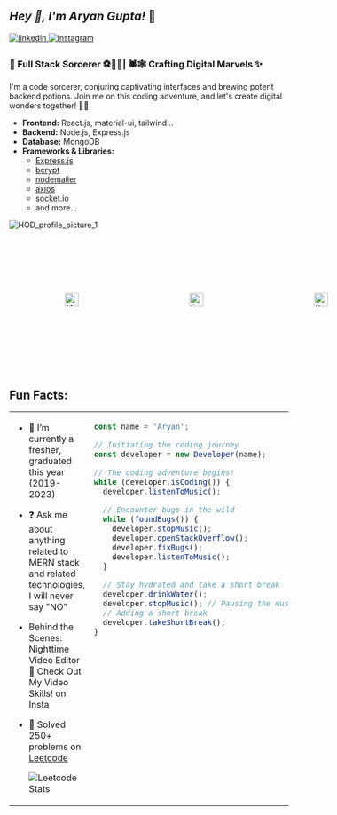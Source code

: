 ## *Hey 👋, I'm Aryan Gupta!* 🗿
  

<a href="https://linkedin.com/in/guptaajee" target="_blank">
<img src=https://img.shields.io/badge/linkedin-%231E77B5.svg?&style=for-the-badge&logo=linkedin&logoColor=white alt=linkedin style="margin-bottom: 5px;" />
</a>
<a href="https://instagram.com/whyarcky" target="_blank">
<img src=https://img.shields.io/badge/instagram-%23000000.svg?&style=for-the-badge&logo=instagram&logoColor=white alt=instagram style="margin-bottom: 5px;" />
</a>  
  



### 🚀 Full Stack Sorcerer ⚽🏃‍♂️| 🕷️🕸️ Crafting Digital Marvels ✨  

I'm a code sorcerer, conjuring captivating interfaces and brewing potent backend potions. Join me on this coding adventure, and let's create digital wonders together! 🌟✨ 
  
- **Frontend:** React.js, material-ui, tailwind...
- **Backend:** Node.js, Express.js
- **Database:** MongoDB
- **Frameworks & Libraries:**
  - [Express.js](https://expressjs.com/)
  - [bcrypt](https://www.npmjs.com/package/bcrypt)
  - [nodemailer](https://nodemailer.com/)
  - [axios](https://axios-http.com/)
  - [socket.io](https://socket.io/)
  - and more...
 
![HOD_profile_picture_1](https://github.com/aarryaannnn/aarryaannnn/assets/51010854/332184ac-c538-4442-81a8-1d33434945ae)

 
<div align="left" style="display: flex; justify-content: space-between; align-items: center; flex-direction: row;" style="padding:"20px">
<a href="https://www.mongodb.com/" target="_blank"><img style="margin: 100px" src="https://profilinator.rishav.dev/skills-assets/mongodb-original-wordmark.svg" alt="MongoDB" height="25" /></a>  
<a href="https://expressjs.com/" target="_blank"><img style="margin: 100px" src="https://profilinator.rishav.dev/skills-assets/express-original-wordmark.svg" alt="Express.js" height="25" /></a> 
<a href="https://reactjs.org/" target="_blank"><img style="margin: 100px" src="https://profilinator.rishav.dev/skills-assets/react-original-wordmark.svg" alt="React" height="25" /></a>  
<a href="https://nodejs.org/" target="_blank"><img style="margin: 100px" src="https://profilinator.rishav.dev/skills-assets/nodejs-original-wordmark.svg" alt="Node.js" height="25" /></a> 
<a href="https://redux.js.org/" target="_blank"><img style="margin: 100px" src="https://profilinator.rishav.dev/skills-assets/redux-original.svg" alt="Redux" height="25" /></a>  
<a href="https://mui.com/" target="_blank"><img style="margin: 100px" src="https://profilinator.rishav.dev/skills-assets/mui.png" alt="Material UI" height="25" /></a>  
<a href="https://www.tailwindcss.com/" target="_blank"><img style="margin: 100px" src="https://profilinator.rishav.dev/skills-assets/tailwindcss.svg" alt="Tailwind CSS" height="25" /></a> 
  <a href="https://www.javascript.com/" target="_blank"><img style="margin: 100px" src="https://profilinator.rishav.dev/skills-assets/javascript-original.svg" alt="JavaScript" height="25" /></a>  
<a href="https://www.cplusplus.com/" target="_blank"><img style="margin: 100px" src="https://profilinator.rishav.dev/skills-assets/cplusplus-original.svg" alt="C++" height="25" /></a>  
<a href="https://www.typescriptlang.org/" target="_blank"><img style="margin: 100px" src="https://profilinator.rishav.dev/skills-assets/typescript-original.svg" alt="TypeScript" height="25" /></a>  
<a href="https://www.cprogramming.com/" target="_blank"><img style="margin: 100px" src="https://profilinator.rishav.dev/skills-assets/c-original.svg" alt="C" height="25" /></a>  
<a href="https://www.java.com/" target="_blank"><img style="margin: 100px" src="https://profilinator.rishav.dev/skills-assets/java-original-wordmark.svg" alt="Java" height="25" /></a> 
  <a href="https://github.com/" target="_blank"><img style="margin: 100px" src="https://profilinator.rishav.dev/skills-assets/git-scm-icon.svg" alt="Git" height="25" /></a>  
<a href="https://www.linux.org/" target="_blank"><img style="margin: 100px" src="https://profilinator.rishav.dev/skills-assets/linux-original.svg" alt="Linux" height="25" /></a>  
  <a href="https://www.adobe.com/in/products/photoshop.html" target="_blank"><img style="margin: 100px" src="https://profilinator.rishav.dev/skills-assets/photoshop-plain.svg" alt="Photoshop" height="25" /></a>  
<a href="https://www.adobe.com/in/products/premiere.html" target="_blank"><img style="margin: 100px" src="https://profilinator.rishav.dev/skills-assets/adobepremierepro.png" alt="Premiere Pro" height="25" /></a>  
<a href="https://www.adobe.com/in/products/aftereffects.html" target="_blank"><img style="margin: 100px" src="https://profilinator.rishav.dev/skills-assets/aftereffects.png" alt="After Effects" height="25" /></a>  
</div> 
  

<br/>  


## Fun Facts: 
<table><tr><td valign="top" width="50%">
  
- 🔭 I’m currently a fresher, graduated this year (2019-2023)  
  
- ❓ Ask me about anything related to MERN stack and related technologies, I will never say "NO"  

- Behind the Scenes: Nighttime Video Editor 🌙 Check Out My Video Skills! on Insta

- 🌱 Solved 250+ problems on [Leetcode](https://leetcode.com/guptaajee_)  

  ![Leetcode Stats](https://leetcard.jacoblin.cool/guptaajee_)



</td><td valign="top" width="50%">

<div align="left">
  
```js
const name = 'Aryan';

// Initiating the coding journey
const developer = new Developer(name);

// The coding adventure begins!
while (developer.isCoding()) {
  developer.listenToMusic();

  // Encounter bugs in the wild
  while (foundBugs()) {
    developer.stopMusic();
    developer.openStackOverflow();
    developer.fixBugs();
    developer.listenToMusic();
  }

  // Stay hydrated and take a short break
  developer.drinkWater();
  developer.stopMusic(); // Pausing the music briefly
  // Adding a short break
  developer.takeShortBreak();
}

```

</div>  


</td></tr></table>  

<br/>  


